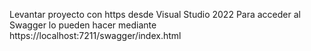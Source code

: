 Levantar proyecto con https desde Visual Studio 2022
Para acceder al Swagger lo pueden hacer mediante https://localhost:7211/swagger/index.html